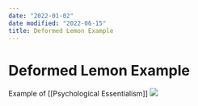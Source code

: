 ```yaml
---
date: "2022-01-02"
date modified: "2022-06-15"
title: Deformed Lemon Example
---
```


# Deformed Lemon Example
Example of [[Psychological Essentialism]]
![](https://i.imgur.com/fV5kLPi.png)
